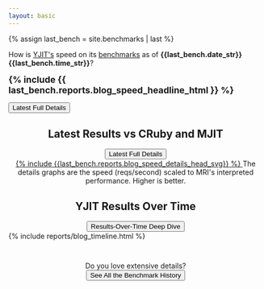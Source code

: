 ```yaml
---
layout: basic
---
```


{% assign last_bench = site.benchmarks | last %}

<!-- Headline Box -->
<div class="headline-box">

  <p>
  How is <a href="https://github.com/Shopify/yjit">YJIT's</a> speed on its <a href="https://github.com/Shopify/yjit-bench">benchmarks</a> as of <strong>  {{last_bench.date_str}} {{last_bench.time_str}}</strong>?
  </p>

  <span style="font-weight: bold; font-size: 125%">{% include {{ last_bench.reports.blog_speed_headline_html }} %}</span>

  <div class="headline-button">
    <a href="{{ last_bench.url | relative_url }}"><button>Latest Full Details</button></a>
  </div>
</div>

<!-- Latest Headlined Results -->
<div class="latest-details-box">
  <h2 style="text-align: center;">Latest Results vs CRuby and MJIT</h2>

  <div style="text-align: center;">
    <a href="{{ last_bench.url | relative_url }}"><button>Latest Full Details</button></a>
  </div>

  <div style="text-align: center;">
  <a href="{{ last_bench.url | relative_url }}">
  {% include {{last_bench.reports.blog_speed_details_head_svg}} %}
  </a>
  The details graphs are the speed (reqs/second) scaled to MRI's interpreted performance. Higher is better.
  </div>
</div>

<!-- Timeline Graph -->
<div class="timeline-graph-box">
  <h2 style="text-align: center;">YJIT Results Over Time</h2>

  <div style="text-align: center;">
    <a href="{{ "timeline-deep" | relative_url }}"><button>Results-Over-Time Deep Dive</button></a>
  </div>

  <div class="timeline_report">
  {% include reports/blog_timeline.html %}
  </div>
</div>

<p style="text-align: center; margin-top: 3em;">
  Do you love extensive details? <br/>
  <a href="{{ "history" | relative_url }}"> <button>See All the Benchmark History</button></a>
</p>
